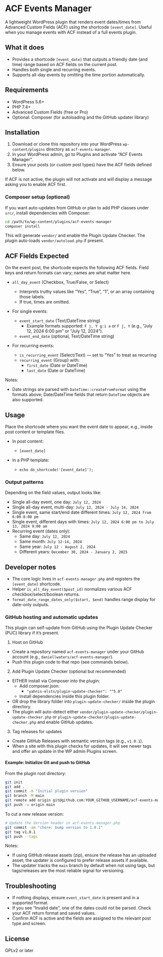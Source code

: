 # ACF Events Manager

A lightweight WordPress plugin that renders event dates/times from Advanced Custom Fields (ACF) using the shortcode `[event_date]`. Useful when you manage events with ACF instead of a full events plugin.

## What it does

- Provides a shortcode `[event_date]` that outputs a friendly date (and time) range based on ACF fields on the current post.
- Handles both single and recurring events.
- Supports all-day events by omitting the time portion automatically.

## Requirements

- WordPress 5.6+
- PHP 7.4+
- Advanced Custom Fields (free or Pro)
- Optional: Composer (for autoloading and the GitHub updater library)

## Installation

1. Download or clone this repository into your WordPress `wp-content/plugins` directory as `acf-events-manager`.
2. In your WordPress admin, go to Plugins and activate “ACF Events Manager”.
3. Ensure your posts (or custom post types) have the ACF fields defined below.

If ACF is not active, the plugin will not activate and will display a message asking you to enable ACF first.

### Composer setup (optional)

If you want auto-updates from GitHub or plan to add PHP classes under `src/`, install dependencies with Composer:

```bash
cd /path/to/wp-content/plugins/acf-events-manager
composer install
```

This will generate `vendor/` and enable the Plugin Update Checker. The plugin auto-loads `vendor/autoload.php` if present.

## ACF Fields Expected

On the event post, the shortcode expects the following ACF fields. Field keys and return formats can vary; names are what matter here.

- `all_day_event` (Checkbox, True/False, or Select)
	- Interprets truthy values like “Yes”, “True”, “1”, or an array containing those labels.
	- If true, times are omitted.

- For single events:
	- `event_start_date` (Text/DateTime string)
		- Example formats supported: `F j, Y g:i a` or `F j, Y` (e.g., “July 12, 2024 6:00 pm” or “July 12, 2024”).
	- `event_end_date` (optional, Text/DateTime string)

- For recurring events:
	- `is_recurring_event` (Select/Text) — set to “Yes” to treat as recurring
	- `recurring_event` (Group) with:
		- `first_date` (Date or DateTime)
		- `last_date` (Date or DateTime)

Notes:
- Date strings are parsed with `DateTime::createFromFormat` using the formats above; Date/DateTime fields that return `DateTime` objects are also supported.

## Usage

Place the shortcode where you want the event date to appear, e.g., inside post content or template files.

- In post content:
	- `[event_date]`

- In a PHP template:
	- `echo do_shortcode('[event_date]');`

### Output patterns

Depending on the field values, output looks like:

- Single all-day event, one day: `July 12, 2024`
- Single all-day event, multi-day: `July 12, 2024 - July 14, 2024`
- Single event, same start/end date different times: `July 12, 2024 from 6:00-8:00 pm`
- Single event, different days with times: `July 12, 2024 6:00 pm to July 13, 2024 9:00 am`
- Recurring event (dates only):
	- Same day: `July 12, 2024`
	- Same month: `July 12-14, 2024`
	- Same year: `July 12 - August 2, 2024`
	- Different years: `December 30, 2024 - January 2, 2025`

## Developer notes

- The core logic lives in `acf-events-manager.php` and registers the `[event_date]` shortcode.
- Helper `is_all_day_event($post_id)` normalizes various ACF checkbox/select/boolean returns.
- `format_date_range_dates_only($start, $end)` handles range display for date-only outputs.

### GitHub hosting and automatic updates

This plugin can self-update from GitHub using the Plugin Update Checker (PUC) library if it’s present.

1) Host on GitHub
- Create a repository named `acf-events-manager` under your GitHub account (e.g., `daniellwaters/acf-events-manager`).
- Push this plugin code to that repo (see commands below).

2) Add Plugin Update Checker (optional but recommended)
- EITHER install via Composer into the plugin:
	- Add composer.json:
		- `"yahnis-elsts/plugin-update-checker": "^5.0"`
	- Install dependencies inside this plugin folder.
- OR drop the library folder into `plugin-update-checker/` inside the plugin directory.
- The plugin will auto-detect either `vendor/plugin-update-checker/plugin-update-checker.php` or `plugin-update-checker/plugin-update-checker.php` and enable GitHub updates.

3) Tag releases for updates
- Create GitHub Releases with semantic version tags (e.g., `v1.0.1`).
- When a site with this plugin checks for updates, it will see newer tags and offer an update in the WP admin Plugins screen.

#### Example: Initialize Git and push to GitHub

From the plugin root directory:

```bash
git init
git add .
git commit -m "Initial plugin version"
git branch -M main
git remote add origin git@github.com:YOUR_GITHUB_USERNAME/acf-events-manager.git
git push -u origin main
```

To cut a new release version:

```bash
# Update the Version header in acf-events-manager.php
git commit -am "chore: bump version to 1.0.1"
git tag v1.0.1
git push --tags
```

Notes:
- If using GitHub release assets (zip), ensure the release has an uploaded asset; the updater is configured to prefer release assets if available.
- The updater tracks the `main` branch by default when not using tags, but tags/releases are the most reliable signal for versioning.

## Troubleshooting

- If nothing displays, ensure `event_start_date` is present and in a supported format.
- If you see “Invalid date”, one of the dates could not be parsed. Check your ACF return format and saved values.
- Confirm ACF is active and the fields are assigned to the relevant post type and screen.

## License

GPLv2 or later

